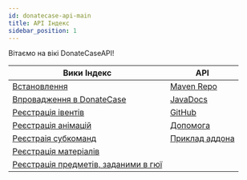 ```yaml
---
id: donatecase-api-main
title: API Індекс
sidebar_position: 1
---
```

Вітаємо на вікі DonateCaseAPI!


| Вики Індекс                                           | API                                                                                                               |
|-------------------------------------------------------|-------------------------------------------------------------------------------------------------------------------|
| [Встановлення](install)                               | [Maven Repo](https://repo.jodexindustries.xyz/#/releases/com/jodexindustries/donatecase/DonateCaseAPI)            |
| [Впровадження в DonateCase](implementing)             | [JavaDocs](https://repo.jodexindustries.xyz/javadoc/releases/com/jodexindustries/donatecase/DonateCaseAPI/latest) |
| [Реєстрація івентів](register-events)                 | [GitHub](https://github.com/Jodexx/DonateCaseAPI)                                                                 |
| [Реєстрація анімацій](register-animations)            | [Допомога](https://discord.gg/NVE4vWnJ9j)                                                                         |
| [Реєстраія субкоманд](register-subcommands)           | [Приклад аддона](https://github.com/Jodexx/DonateCase/tree/main/TestAddon)                                        |
| [Реєстрація матеріалів](materials)                    |                                                                                                                   |
| [Реєстрація предметів, заданими в гюї](guitypeditems) |                                                                                                                   |
